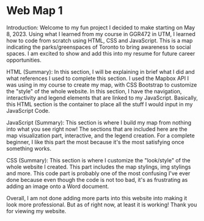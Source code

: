 # Web Map 1
 
Introduction: 
    Welcome to my fun project I decided to make starting on May 8, 2023. Using what I learned from my course in GGR472 in UTM, I learned how to code from scratch using HTML, CSS and JavaScript. This is a map indicating the parks/greenspaces of Toronto to bring awareness to social spaces. I am excited to show and add this into my resume for future career opportunities. 

HTML (Summary): 
    In this section, I will be explaining in brief what I did and what references I used to complete this section. I used the Mapbox API I was using in my course to create my map, with CSS Bootstrap to customize the "style" of the whole website. In this section, I have the navigation, interactivity and legend elements that are linked to my JavaScript. Basically, this HTML section is the container to place all the stuff I would input in my JavaScript Code.

JavaScript (Summary):
    This section is where I build my map from nothing into what you see right now! The sections that are included here are the map visualization part, interactive, and the legend creation. For a complete beginner, I like this part the most because it's the most satisfying once something works. 

CSS (Summary): 
    This section is where I customize the "look/style" of the whole website I created. This part includes the map stylings, img stylings and more. This code part is probably one of the most confusing I've ever done because even though the code is not too bad, it's as frustrating as adding an image onto a Word document. 

Overall, I am not done adding more parts into this website into making it look more professional. But as of right now, at least it is working! Thank you for viewing my website. 
